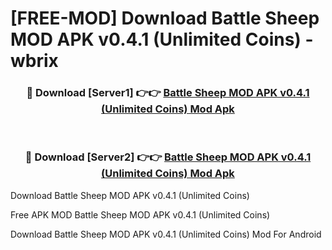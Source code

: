 # [FREE-MOD] Download Battle Sheep MOD APK v0.4.1 (Unlimited Coins) - wbrix


<div align="center">
<h3>🔴 Download [Server1] 👉👉 <a href="https://apk-comot.site?title=Battle_Sheep_MOD_APK_v0.4.1_(Unlimited_Coins)">Battle Sheep MOD APK v0.4.1 (Unlimited Coins) Mod Apk</a></h3><br>

<h3>🔴 Download [Server2] 👉👉 <a href="https://apk-comot.site?title=Battle_Sheep_MOD_APK_v0.4.1_(Unlimited_Coins)">Battle Sheep MOD APK v0.4.1 (Unlimited Coins) Mod Apk</a></h3>
</div>



Download Battle Sheep MOD APK v0.4.1 (Unlimited Coins) 

Free APK MOD Battle Sheep MOD APK v0.4.1 (Unlimited Coins) 

Download Battle Sheep MOD APK v0.4.1 (Unlimited Coins) Mod For Android
